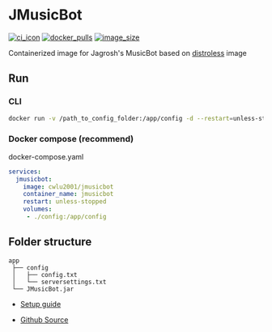 # JMusicBot
[![ci_icon]][ci_link] [![docker_pulls]][docker_link] [![image_size]][docker_link]

Containerized image for Jagrosh's MusicBot based on [distroless](https://github.com/GoogleContainerTools/distroless) image

## Run
### CLI
```bash
docker run -v /path_to_config_folder:/app/config -d --restart=unless-stopped --name=jmusicbot  cwlu2001/jmusicbot
```

### Docker compose (recommend)
docker-compose.yaml
```yaml
services:
  jmusicbot:
    image: cwlu2001/jmusicbot
    container_name: jmusicbot
    restart: unless-stopped
    volumes:
     - ./config:/app/config
```

## Folder structure
```
app
 ├── config
 │   ├── config.txt
 │   └── serversettings.txt
 └── JMusicBot.jar
```

+ [Setup guide](https://jmusicbot.com/)

+ [Github Source](https://github.com/cwlu2001/docker-jmusicbot)

<!-- badge -->

[ci_icon]: https://github.com/cwlu2001/docker-jmusicbot/actions/workflows/docker-ci.yml/badge.svg
[ci_link]: https://github.com/cwlu2001/docker-jmusicbot/actions/workflows/docker-ci.yml
[docker_pulls]: https://img.shields.io/docker/pulls/cwlu2001/jmusicbot?logo=docker
[image_size]: https://img.shields.io/docker/image-size/cwlu2001/jmusicbot?logo=docker
[docker_link]: https://hub.docker.com/r/cwlu2001/jmusicbot